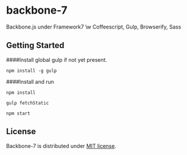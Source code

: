 # backbone-7
Backbone.js under Framework7 \w Coffeescript, Gulp, Browserify, Sass

## Getting Started

####Install global gulp if not yet present.

`npm install -g gulp`

####Install and run

`npm install`

`gulp fetchStatic`

`npm start`


## License
Backbone-7 is distributed under [MIT license](http://mutedsolutions.mit-license.org/).